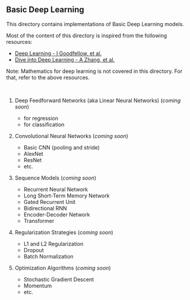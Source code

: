 ## Basic Deep Learning

This directory contains implementations of Basic Deep Learning models.

Most of the content of this directory is inspired from the following resources:
- [Deep Learning - I Goodfellow, et al.](https://www.deeplearningbook.org/)
- [Dive into Deep Learning - A Zhang, et al.](https://d2l.ai/index.html)

Note: Mathematics for deep learning is not covered in this directory. For that, refer to the above resources.

<br>

1. Deep Feedforward Networks (aka Linear Neural Networks) (*coming soon*)
    - for regression
    - for classification

2. Convolutional Neural Networks  (*coming soon*)
    - Basic CNN (pooling and stride)
    - AlexNet
    - ResNet
    - etc.

3. Sequence Models  (*coming soon*)
    - Recurrent Neural Network
    - Long Short-Term Memory Network
    - Gated Recurrent Unit
    - Bidirectional RNN
    - Encoder-Decoder Network
    - Transformer

4. Regularization Strategies  (*coming soon*)
    - L1 and L2 Regularization
    - Dropout
    - Batch Normalization

5. Optimization Algorithms  (*coming soon*)
    - Stochastic Gradient Descent
    - Momentum
    - etc.
